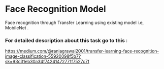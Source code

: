 # Face Recognition Model

Face recognition  through Transfer Learning using existing model i.e, MobileNet .

### For detailed description about this task go to this :
https://medium.com/@raniagrawal2001/transfer-learning-face-recognition-image-classification-55920098f5b7?sk=93c31eb30a34f74241472771f7527c7f
